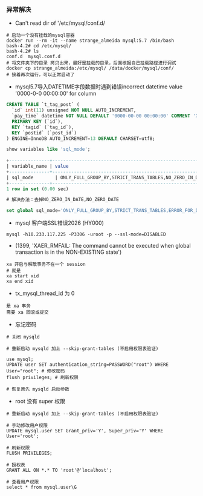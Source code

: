 ### 异常解决

- Can't read dir of '/etc/mysql/conf.d/
```shell
# 启动一个没有挂载的mysql容器
docker run --rm -it --name strange_almeida mysql:5.7 /bin/bash
bash-4.2# cd /etc/mysql/
bash-4.2# ls
conf.d	mysql.conf.d
# 将文件夹下的目录 拷贝出来，最好是挂载的目录，后面根据自己挂载路径进行调试
docker cp strange_almeida:/etc/mysql/ /data/docker/mysql/conf/
# 接着再次运行，可以正常启动了
```

- mysql5.7导入DATETIME字段数据时遇到错误incorrect datetime value '0000-0-0 00:00:00' for column 

```sql
CREATE TABLE `t_tag_post` ( 
  `id` int(11) unsigned NOT NULL AUTO_INCREMENT, 
  `pay_time` datetime NOT NULL DEFAULT '0000-00-00 00:00:00' COMMENT '发布时间', 
  PRIMARY KEY (`id`), 
  KEY `tagid` (`tag_id`), 
  KEY `postid` (`post_id`) 
) ENGINE=InnoDB AUTO_INCREMENT=13 DEFAULT CHARSET=utf8; 

show variables like 'sql_mode'; 
 
+---------------+------------------------------------------------------------------------------------------------------------------------------------+ 
| variable_name | value                                                                                                                                                                                        | 
+---------------+------------------------------------------------------------------------------------------------------------------------------------+ 
| sql_mode        | ONLY_FULL_GROUP_BY,STRICT_TRANS_TABLES,NO_ZERO_IN_DATE,NO_ZERO_DATE,ERROR_FOR_DIVISION_BY_ZERO,NO_AUTO_CREATE_USER,NO_ENGINE_SUBSTITUTION | 
+---------------+-------------------------------------------------------------------------------------------------------------------------------------+ 
1 row in set (0.00 sec) 

# 解决办法：去掉NO_ZERO_IN_DATE,NO_ZERO_DATE 

set global sql_mode='ONLY_FULL_GROUP_BY,STRICT_TRANS_TABLES,ERROR_FOR_DIVISION_BY_ZERO,NO_AUTO_CREATE_USER,NO_ENGINE_SUBSTITUTION'; 
```

- mysql 客户端SSL错误2026 (HY000) 
```shell
mysql -h10.233.117.225 -P3306 -uroot -p --ssl-mode=DISABLED
```

- (1399, 'XAER_RMFAIL: The command cannot be executed when global transaction is in the  NON-EXISTING state')
```shell
xa 开启与解散事务不在一个 session
# 就是
xa start xid
xa end xid
```

- tx_mysql_thread_id 为 0
```shell
是 xa 事务
需要 xa 回滚或提交
```

- 忘记密码
```shell
# 关闭 mysqld

# 重新启动 mysqld 加上 --skip-grant-tables (不启用权限表验证)

use mysql;
UPDATE user SET authentication_string=PASSWORD("root") WHERE User="root"; # 修改密码
flush privileges; # 刷新权限

# 恢复原先 mysqld 启动参数
```

- root 没有 super 权限
```shell
# 重新启动 mysqld 加上 --skip-grant-tables (不启用权限表验证)

# 手动修改用户权限
UPDATE mysql.user SET Grant_priv='Y', Super_priv='Y' WHERE User='root';

# 刷新权限
FLUSH PRIVILEGES;

# 授权表
GRANT ALL ON *.* TO 'root'@'localhost';

# 查看用户权限
select * from mysql.user\G
```
